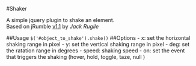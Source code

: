 #Shaker

A simple jquery plugin to shake an element.  
Based on jRumble [v1.1](http://jackrugile.com/jrumble) by *Jack Rugile*

##Usage
`$('#object_to_shake').shake()`
##Options
	- x: set the horizontal shaking range in pixel
	- y: set the vertical shaking range in pixel
	- deg: set the ratation range in degrees
	- speed: shaking speed
	- on: set the event that triggers the shaking (hover, hold, toggle, taze, null )